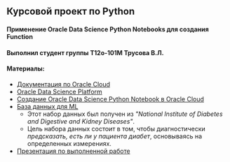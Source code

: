 ## Курсовой проект по Python
#### Применение Oracle Data Science Python Notebooks для создания Function
#### Выполнил студент группы Т12о-101М Трусова В.Л.
#### Материалы:
* [Документация по Oracle Cloud](https://docs.cloud.oracle.com/en-us/iaas/tools/ads-sdk/latest/index.html)
* [Oracle Data Science Platform](https://videohub.oracle.com/media/Oracle+Data+Science+Platform+Deep+Dive/1_lnkqnb8l?elqTrackId=39fdc1b59eb74364a0a0cae5dea34535&elqaid=93016&elqat=2&source=:ow:lp:cpo)
* [Создание Oracle Data Science Python Notebook в Oracle Cloud](https://www.youtube.com/watch?v=sDIQcZKwC_U)
* [База данных для ML](https://www.kaggle.com/uciml/pima-indians-diabetes-database/)
  * Этот набор данных был получен из *"National Institute of Diabetes and Digestive and Kidney Diseases"*. 
  * Цель набора данных состоит в том, чтобы диагностически *предсказать, есть ли у пациента диабет*, основываясь на определенных измерениях.
* [Презентация по выполненной работе](https://docs.google.com/presentation/d/1XmTsS1q6W-KxnJfhQ27W6NKa327JKDVBmg3D8ZX1BvU/edit?usp=sharing)
